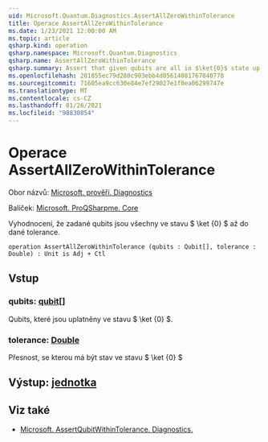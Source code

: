 ```yaml
---
uid: Microsoft.Quantum.Diagnostics.AssertAllZeroWithinTolerance
title: Operace AssertAllZeroWithinTolerance
ms.date: 1/23/2021 12:00:00 AM
ms.topic: article
qsharp.kind: operation
qsharp.namespace: Microsoft.Quantum.Diagnostics
qsharp.name: AssertAllZeroWithinTolerance
qsharp.summary: Assert that given qubits are all in $\ket{0}$ state up to a given tolerance.
ms.openlocfilehash: 281855ec79d280c903ebb4d05614081767840778
ms.sourcegitcommit: 71605ea9cc630e84e7ef29027e1f0ea06299747e
ms.translationtype: MT
ms.contentlocale: cs-CZ
ms.lasthandoff: 01/26/2021
ms.locfileid: "98830854"
---
```

# <a name="assertallzerowithintolerance-operation"></a>Operace AssertAllZeroWithinTolerance

Obor názvů: [Microsoft. prověří. Diagnostics](xref:Microsoft.Quantum.Diagnostics)

Balíček: [Microsoft. ProQSharpme. Core](https://nuget.org/packages/Microsoft.Quantum.QSharp.Core)


Vyhodnocení, že zadané qubits jsou všechny ve stavu $ \ket {0} $ až do dané tolerance.

```qsharp
operation AssertAllZeroWithinTolerance (qubits : Qubit[], tolerance : Double) : Unit is Adj + Ctl
```


## <a name="input"></a>Vstup

### <a name="qubits--qubit"></a>qubits: [qubit](xref:microsoft.quantum.lang-ref.qubit)[]

Qubits, které jsou uplatněny ve stavu $ \ket {0} $.


### <a name="tolerance--double"></a>tolerance: [Double](xref:microsoft.quantum.lang-ref.double)

Přesnost, se kterou má být stav ve stavu $ \ket {0} $



## <a name="output--unit"></a>Výstup: [jednotka](xref:microsoft.quantum.lang-ref.unit)



## <a name="see-also"></a>Viz také

- [Microsoft. AssertQubitWithinTolerance. Diagnostics.](xref:Microsoft.Quantum.Diagnostics.AssertQubitWithinTolerance)